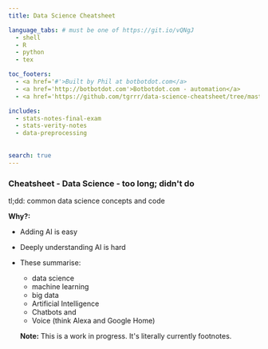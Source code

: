 ```yaml
---
title: Data Science Cheatsheet

language_tabs: # must be one of https://git.io/vQNgJ
  - shell
  - R
  - python
  - tex

toc_footers:
  - <a href='#'>Built by Phil at botbotdot.com</a>
  - <a href='http://botbotdot.com'>Botbotdot.com - automation</a>
  - <a href='https://github.com/tgrrr/data-science-cheatsheet/tree/master/source/howto/how-to-contribute.md'>Contributions welcome!</a>

includes:
  - stats-notes-final-exam
  - stats-verity-notes
  - data-preprocessing
  
  
search: true
---
```


### Cheatsheet - Data Science - too long; didn't do

tl;dd: common data science concepts and code

**Why?:**
- Adding AI is easy
- Deeply understanding AI is hard
- These summarise:
  - data science
  - machine learning
  - big data
  - Artificial Intelligence
  - Chatbots and
  - Voice (think Alexa and Google Home)

  **Note:** This is a work in progress. It's literally currently footnotes.
